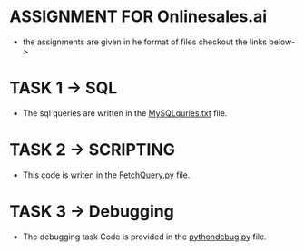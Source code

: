 # ASSIGNMENT FOR Onlinesales.ai 
 - the assignments are given in he format of files checkout the links below->

# TASK 1 -> SQL
  - The sql queries are written in the [MySQLquries.txt](https://github.com/Anjali889/onlinesales.Ai/blob/main/MYSQLquries.txt) file.

# TASK 2 -> SCRIPTING 
   - This code is writen in the [FetchQuery.py](https://github.com/Anjali889/onlinesales.Ai/blob/main/FetchQuery.py) file.

# TASK 3 -> Debugging
   - The debugging task Code is provided in the [pythondebug.py](https://github.com/Anjali889/onlinesales.Ai/blob/main/pythondebug.py) file.
